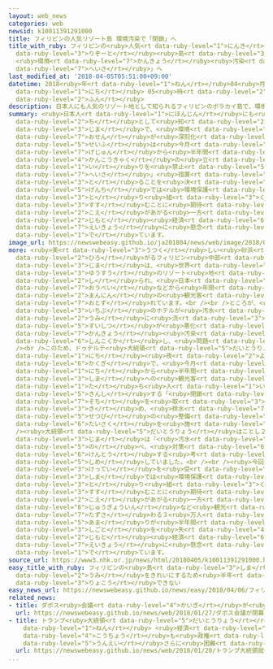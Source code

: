 ```yaml
---
layout: web_news
categories: web
newsid: k10011391291000
title: フィリピンの人気リゾート島 環境汚染で「閉鎖」へ
title_with_ruby: フィリピンの<ruby>人気<rt data-ruby-level="1">にんき</rt></ruby><ruby>リゾート<rt
  data-ruby-level="3">りぞーと</rt></ruby><ruby>島<rt data-ruby-level="3">とう</rt></ruby>
  <ruby>環境<rt data-ruby-level="7">かんきょう</rt></ruby><ruby>汚染<rt data-ruby-level="7">おせん</rt></ruby>で「<ruby>閉鎖<rt
  data-ruby-level="7">へいさ</rt></ruby>」へ
last_modified_at: '2018-04-05T05:51:00+09:00'
datetime: 2018<ruby>年<rt data-ruby-level="1">ねん</rt></ruby>04<ruby>月<rt data-ruby-level="1">がつ</rt></ruby>05<ruby>日<rt
  data-ruby-level="1">にち</rt></ruby> 05<ruby>時<rt data-ruby-level="2">じ</rt></ruby>51<ruby>分<rt
  data-ruby-level="2">ふん</rt></ruby>
description: 日本人にも人気のリゾート地として知られるフィリピンのボラカイ島で、環境汚染が深刻化しているとして、フィリピン政府は今月下旬から半年間観光客の立ち入りを禁止する「閉鎖」措置を取ることを決め、現地では環境保護の取り組みが進むことに期待の声があがる一方、地元経済への影響に懸念も出ています。
summary: <ruby>日本人<rt data-ruby-level="1">にほんじん</rt></ruby>にも<ruby>人気<rt data-ruby-level="1">にんき</rt></ruby>のリゾート<ruby>地<rt
  data-ruby-level="2">ち</rt></ruby>として<ruby>知<rt data-ruby-level="2">し</rt></ruby>られるフィリピンのボラカイ<ruby>島<rt
  data-ruby-level="3">じま</rt></ruby>で、<ruby>環境<rt data-ruby-level="7">かんきょう</rt></ruby><ruby>汚染<rt
  data-ruby-level="7">おせん</rt></ruby>が<ruby>深刻化<rt data-ruby-level="6">しんこくか</rt></ruby>しているとして、フィリピン<ruby>政府<rt
  data-ruby-level="5">せいふ</rt></ruby>は<ruby>今月<rt data-ruby-level="2">こんげつ</rt></ruby><ruby>下旬<rt
  data-ruby-level="7">げじゅん</rt></ruby>から<ruby>半年間<rt data-ruby-level="2">はんとしかん</rt></ruby><ruby>観光客<rt
  data-ruby-level="4">かんこうきゃく</rt></ruby>の<ruby>立<rt data-ruby-level="1">た</rt></ruby>ち<ruby>入<rt
  data-ruby-level="1">い</rt></ruby>りを<ruby>禁止<rt data-ruby-level="5">きんし</rt></ruby>する「<ruby>閉鎖<rt
  data-ruby-level="7">へいさ</rt></ruby>」<ruby>措置<rt data-ruby-level="7">そち</rt></ruby>を<ruby>取<rt
  data-ruby-level="3">と</rt></ruby>ることを<ruby>決<rt data-ruby-level="3">き</rt></ruby>め、<ruby>現地<rt
  data-ruby-level="5">げんち</rt></ruby>では<ruby>環境保護<rt data-ruby-level="7">かんきょうほご</rt></ruby>の<ruby>取<rt
  data-ruby-level="3">と</rt></ruby>り<ruby>組<rt data-ruby-level="3">く</rt></ruby>みが<ruby>進<rt
  data-ruby-level="3">すす</rt></ruby>むことに<ruby>期待<rt data-ruby-level="3">きたい</rt></ruby>の<ruby>声<rt
  data-ruby-level="2">こえ</rt></ruby>があがる<ruby>一方<rt data-ruby-level="2">いっぽう</rt></ruby>、<ruby>地元<rt
  data-ruby-level="2">じもと</rt></ruby><ruby>経済<rt data-ruby-level="6">けいざい</rt></ruby>への<ruby>影響<rt
  data-ruby-level="7">えいきょう</rt></ruby>に<ruby>懸念<rt data-ruby-level="7">けねん</rt></ruby>も<ruby>出<rt
  data-ruby-level="1">で</rt></ruby>ています。
image_url: https://newswebeasy.github.io/ja201804/news/web/image/2018/04/05/K10011391291_1804050908_1804050927_01_02.jpg
more: <ruby>美<rt data-ruby-level="3">うつく</rt></ruby>しい<ruby>砂浜<rt data-ruby-level="7">すなはま</rt></ruby>が<ruby>広<rt
  data-ruby-level="2">ひろ</rt></ruby>がるフィリピン<ruby>中部<rt data-ruby-level="3">ちゅうぶ</rt></ruby>のボラカイ<ruby>島<rt
  data-ruby-level="3">じま</rt></ruby>は、<ruby>世界<rt data-ruby-level="3">せかい</rt></ruby><ruby>有数<rt
  data-ruby-level="3">ゆうすう</rt></ruby>のリゾート<ruby>地<rt data-ruby-level="2">ち</rt></ruby>として<ruby>知<rt
  data-ruby-level="2">し</rt></ruby>られ、<ruby>日本<rt data-ruby-level="1">にっぽん</rt></ruby>や<ruby>欧米<rt
  data-ruby-level="7">おうべい</rt></ruby>などから<ruby>年間<rt data-ruby-level="2">ねんかん</rt></ruby>２００<ruby>万人<rt
  data-ruby-level="2">まんにん</rt></ruby>の<ruby>観光客<rt data-ruby-level="4">かんこうきゃく</rt></ruby>が<ruby>訪<rt
  data-ruby-level="7">おとず</rt></ruby>れています。<br /><br />ところが、<ruby>島<rt data-ruby-level="3">しま</rt></ruby>では<ruby>一部<rt
  data-ruby-level="3">いちぶ</rt></ruby>のホテルが<ruby>汚水<rt data-ruby-level="7">おすい</rt></ruby>をそのまま<ruby>海<rt
  data-ruby-level="2">うみ</rt></ruby>に<ruby>流<rt data-ruby-level="3">なが</rt></ruby>して<ruby>水質<rt
  data-ruby-level="5">すいしつ</rt></ruby>が<ruby>悪化<rt data-ruby-level="3">あっか</rt></ruby>するなど<ruby>環境<rt
  data-ruby-level="7">かんきょう</rt></ruby><ruby>汚染<rt data-ruby-level="7">おせん</rt></ruby>が<ruby>深刻化<rt
  data-ruby-level="6">しんこくか</rt></ruby>し、<ruby>問題<rt data-ruby-level="3">もんだい</rt></ruby>となっています。<br
  /><br />このため、ドゥテルテ<ruby>大統領<rt data-ruby-level="5">だいとうりょう</rt></ruby>は、４<ruby>日<rt
  data-ruby-level="1">にち</rt></ruby><ruby>夜<rt data-ruby-level="2">よる</rt></ruby>の<ruby>閣議<rt
  data-ruby-level="6">かくぎ</rt></ruby>で、<ruby>今月<rt data-ruby-level="2">こんげつ</rt></ruby>２６<ruby>日<rt
  data-ruby-level="1">にち</rt></ruby>から<ruby>半年間<rt data-ruby-level="2">はんとしかん</rt></ruby><ruby>島<rt
  data-ruby-level="3">しま</rt></ruby>への<ruby>観光客<rt data-ruby-level="4">かんこうきゃく</rt></ruby>の<ruby>立<rt
  data-ruby-level="1">た</rt></ruby>ち<ruby>入<rt data-ruby-level="1">い</rt></ruby>りを<ruby>禁止<rt
  data-ruby-level="5">きんし</rt></ruby>する「<ruby>閉鎖<rt data-ruby-level="7">へいさ</rt></ruby>」<ruby>措置<rt
  data-ruby-level="7">そち</rt></ruby>を<ruby>取<rt data-ruby-level="3">と</rt></ruby>ることを<ruby>決<rt
  data-ruby-level="3">き</rt></ruby>め、<ruby>排水<rt data-ruby-level="7">はいすい</rt></ruby><ruby>設備<rt
  data-ruby-level="5">せつび</rt></ruby>の<ruby>整備<rt data-ruby-level="5">せいび</rt></ruby>など<ruby>対策<rt
  data-ruby-level="6">たいさく</rt></ruby>を<ruby>施<rt data-ruby-level="7">ほどこ</rt></ruby>すことになりました。<br
  /><ruby>大統領<rt data-ruby-level="5">だいとうりょう</rt></ruby>はことし２<ruby>月<rt data-ruby-level="1">がつ</rt></ruby>に「ボラカイ<ruby>島<rt
  data-ruby-level="3">じま</rt></ruby>は『<ruby>汚水<rt data-ruby-level="7">おすい</rt></ruby>だめ』になっている」と<ruby>述<rt
  data-ruby-level="5">の</rt></ruby>べ、<ruby>対策<rt data-ruby-level="6">たいさく</rt></ruby>を<ruby>検討<rt
  data-ruby-level="6">けんとう</rt></ruby>する<ruby>考<rt data-ruby-level="2">かんが</rt></ruby>えを<ruby>示<rt
  data-ruby-level="5">しめ</rt></ruby>していました。<br /><br /><ruby>今回<rt data-ruby-level="2">こんかい</rt></ruby>の<ruby>決定<rt
  data-ruby-level="3">けってい</rt></ruby>を<ruby>受<rt data-ruby-level="3">う</rt></ruby>けて<ruby>島<rt
  data-ruby-level="3">しま</rt></ruby>では<ruby>環境保護<rt data-ruby-level="7">かんきょうほご</rt></ruby>の<ruby>取<rt
  data-ruby-level="3">と</rt></ruby>り<ruby>組<rt data-ruby-level="3">く</rt></ruby>みが<ruby>進<rt
  data-ruby-level="3">すす</rt></ruby>むことに<ruby>期待<rt data-ruby-level="3">きたい</rt></ruby>の<ruby>声<rt
  data-ruby-level="2">こえ</rt></ruby>があがる<ruby>一方<rt data-ruby-level="2">いっぽう</rt></ruby>、ホテルの<ruby>従業員<rt
  data-ruby-level="6">じゅうぎょういん</rt></ruby>など<ruby>観光<rt data-ruby-level="4">かんこう</rt></ruby>に<ruby>携<rt
  data-ruby-level="7">たずさ</rt></ruby>わる３<ruby>万人<rt data-ruby-level="2">まんにん</rt></ruby><ruby>余<rt
  data-ruby-level="5">あま</rt></ruby>りが<ruby>半年間<rt data-ruby-level="2">はんとしかん</rt></ruby><ruby>仕事<rt
  data-ruby-level="3">しごと</rt></ruby>を<ruby>失<rt data-ruby-level="4">うしな</rt></ruby>うことになるなど、<ruby>地元<rt
  data-ruby-level="2">じもと</rt></ruby><ruby>経済<rt data-ruby-level="6">けいざい</rt></ruby>への<ruby>影響<rt
  data-ruby-level="7">えいきょう</rt></ruby>に<ruby>懸念<rt data-ruby-level="7">けねん</rt></ruby>も<ruby>出<rt
  data-ruby-level="1">で</rt></ruby>ています。
source_url: https://www3.nhk.or.jp/news/html/20180405/k10011391291000.html
easy_title_with_ruby: フィリピンの<ruby>島<rt data-ruby-level="3">しま</rt></ruby> <ruby>海<rt
  data-ruby-level="2">うみ</rt></ruby>をきれいにするため<ruby>半年<rt data-ruby-level="2">はんとし</rt></ruby><ruby>旅行<rt
  data-ruby-level="3">りょこう</rt></ruby>できない
easy_news_url: https://newswebeasy.github.io/news/easy/2018/04/06/フィリピンの島-海をきれいにするため半年旅行できない
related_news:
- title: ダボス<ruby>会議<rt data-ruby-level="4">かいぎ</rt></ruby>が<ruby>閉幕<rt data-ruby-level="6">へいまく</rt></ruby>
  url: https://newswebeasy.github.io/news/web/2018/01/27/ダボス会議が閉幕
- title: トランプ<ruby>大統領<rt data-ruby-level="5">だいとうりょう</rt></ruby><ruby>就任<rt data-ruby-level="6">しゅうにん</rt></ruby>１<ruby>年<rt
    data-ruby-level="1">ねん</rt></ruby> <ruby>経済<rt data-ruby-level="6">けいざい</rt></ruby><ruby>好調<rt
    data-ruby-level="4">こうちょう</rt></ruby>も<ruby>政権<rt data-ruby-level="6">せいけん</rt></ruby><ruby>運営<rt
    data-ruby-level="5">うんえい</rt></ruby>さらに<ruby>困難<rt data-ruby-level="6">こんなん</rt></ruby>か
  url: https://newswebeasy.github.io/news/web/2018/01/20/トランプ大統領就任1年-経済好調も政権運営さらに困難か
...
```

